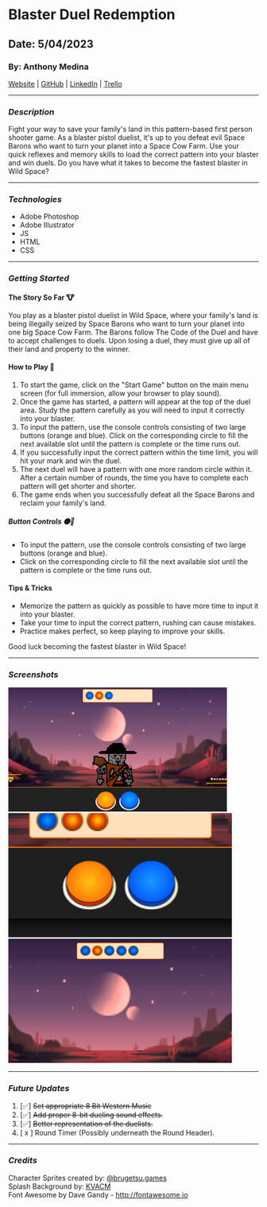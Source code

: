 # Blaster Duel Redemption

## Date: 5/04/2023

### By: Anthony Medina

[Website](https://www.anthonyjmedina.com/) | [GitHub](https://github.com/ajm24027) | [LinkedIn](https://www.linkedin.com/in/anthonyjmedina/) | [Trello](https://trello.com/w/design_playground/home)

---

### **_Description_**

Fight your way to save your family's land in this pattern-based first person shooter game. As a blaster pistol duelist, it's up to you defeat evil Space Barons who want to turn your planet into a Space Cow Farm. Use your quick reflexes and memory skills to load the correct pattern into your blaster and win duels. Do you have what it takes to become the fastest blaster in Wild Space?

---

### **_Technologies_**

- Adobe Photoshop
- Adobe Illustrator
- JS
- HTML
- CSS

---

### **_Getting Started_**

#### **The Story So Far** 🐮

You play as a blaster pistol duelist in Wild Space, where your family's land is being illegally seized by Space Barons who want to turn your planet into one big Space Cow Farm. The Barons follow The Code of the Duel and have to accept challenges to duels. Upon losing a duel, they must give up all of their land and property to the winner.

#### **How to Play** 🔫

1. To start the game, click on the "Start Game" button on the main menu screen (for full immersion, allow your browser to play sound).
2. Once the game has started, a pattern will appear at the top of the duel area. Study the pattern carefully as you will need to input it correctly into your blaster.
3. To input the pattern, use the console controls consisting of two large buttons (orange and blue). Click on the corresponding circle to fill the next available slot until the pattern is complete or the time runs out.
4. If you successfully input the correct pattern within the time limit, you will hit your mark and win the duel.
5. The next duel will have a pattern with one more random circle within it. After a certain number of rounds, the time you have to complete each pattern will get shorter and shorter.
6. The game ends when you successfully defeat all the Space Barons and reclaim your family's land.

##### **Button Controls** 🟠🔵

- To input the pattern, use the console controls consisting of two large buttons (orange and blue).
- Click on the corresponding circle to fill the next available slot until the pattern is complete or the time runs out.

#### **Tips & Tricks**

- Memorize the pattern as quickly as possible to have more time to input it into your blaster.
- Take your time to input the correct pattern, rushing can cause mistakes.
- Practice makes perfect, so keep playing to improve your skills.

Good luck becoming the fastest blaster in Wild Space!

---

### **_Screenshots_**

![Gameplay1](imgs/gameplay-image.png) ![Gameplay2](imgs/gamePlayScreenShots_controls.png) ![Gameplay2](imgs/gamePlayScreenShots_reference.png)

---

### **_Future Updates_**

1. [✅] ~~Set appropriate 8 Bit Western Music~~
2. [✅] ~~Add proper 8-bit dueling sound effects.~~
3. [✅] ~~Better representation of the duelists.~~
4. [ x ] Round Timer (Possibly underneath the Round Header).

---

### **_Credits_**

Character Sprites created by: [@brugetsu.games](https://play.google.com/store/apps/details?id=com.Brugetsu.inc)<br />
Splash Background by: [KVACM](https://kvacm.artstation.com/projects/BmA8Ak)<br />
Font Awesome by Dave Gandy - http://fontawesome.io

